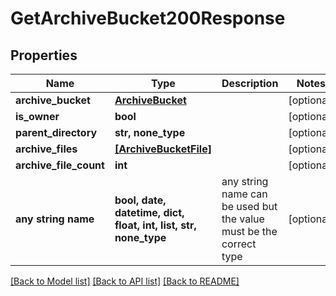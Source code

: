 # GetArchiveBucket200Response


## Properties
Name | Type | Description | Notes
------------ | ------------- | ------------- | -------------
**archive_bucket** | [**ArchiveBucket**](ArchiveBucket.md) |  | [optional] 
**is_owner** | **bool** |  | [optional] 
**parent_directory** | **str, none_type** |  | [optional] 
**archive_files** | [**[ArchiveBucketFile]**](ArchiveBucketFile.md) |  | [optional] 
**archive_file_count** | **int** |  | [optional] 
**any string name** | **bool, date, datetime, dict, float, int, list, str, none_type** | any string name can be used but the value must be the correct type | [optional]

[[Back to Model list]](../README.md#documentation-for-models) [[Back to API list]](../README.md#documentation-for-api-endpoints) [[Back to README]](../README.md)



